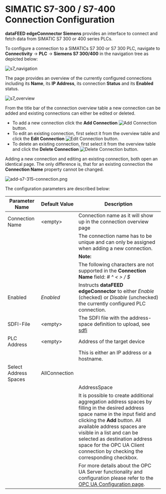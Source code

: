 # SIMATIC S7-300 / S7-400 Connection Configuration

**dataFEED edgeConnnector Siemens** provides an interface to connect and fetch data
from SIMATIC S7 300 or 400 series PLCs.

To configure a connection to a SIMATICs S7 300 or S7 300 PLC, navigate to
**Connectivity** -> **PLC** -> **Siemens S7 300/400** in the navigation tree as
depicted below:

![s7_navigation](../../documentation_pics/s7_300_navigation.png)

The page provides an overview of the currently configured connections including
its **Name**, its **IP Address**, its connection **Status** and its **Enabled**
status.

![s7_overview](../../documentation_pics/s7_300_overview.png)

From the title bar of the connection overview table a new connection can be added
and existing connections can either be edited or deleted.  

- To add a new connection click the **Add Connection**
  ![Add Connection](../../documentation_pics/add_connection.png) button.  
- To edit an existing connection, first select it from the overview table and
  click the **Edit Connection** ![Edit Connection](../../documentation_pics/edit_connection.png) button.
- To delete an existing connection, first select it from the overview table and
  click the **Delete Connection** ![Delete Connection](../../documentation_pics/delete_connection.png) button.  

Adding a new connection and editing an existing connection, both open an
identical page. The only difference is, that for an existing connection the
**Connection Name** property cannot be changed.  

![add-s7-315-connection.png](../../documentation_pics/add-s7-315-connection.png)

The configuration parameters are described below:

| Parameter Name        | Default Value                 | Description                                                  |
| --------------------- | ----------------------------- | ------------------------------------------------------------ |
| Connection Name       | \<empty\>                     | Connection name as it will show up in the connection overview page|
| | |The connection name has to be unique and can only be assigned when adding a new connection.|
| | | **Note:**|
| | |The following characters are not supported in the **Connection Name** field:  *# ^ < > / $* |
| Enabled               | *Enabled*                     | Instructs **dataFEED edgeConnector** to either *Enable* (checked) or *Disable* (unchecked) the currently configured PLC connection. |
| SDFI-File             | \<empty\>                     | The SDFI file with the address-space definition to upload, see [sdfi](../../common/sdfi.md) |
| PLC Address           | \<empty\>                     | Address of the target device |
| | | This is either an IP address or a hostname. |
| Select Address Spaces | AllConnection |
| | | AddressSpace | Destination aggregation address space used to store the address space corresponding to this PLC connection|
| | | It is possible to create additional aggregation address spaces by filling in the desired address space name in the input field and clicking the **Add** button. All available address spaces are visible in a list and can be selected as destination address space for the OPC UA Client connection by checking the corresponding checkbox.|
| | | For more details about the OPC UA Server functionality and configuration please refer to the [OPC UA Configuration page](../../common/opcua.md). |